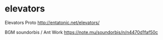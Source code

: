 # elevators

Elevators Proto
http://entatonic.net/elevators/

BGM soundorbis / Ant Work https://note.mu/soundorbis/n/n4470d1faf50c
